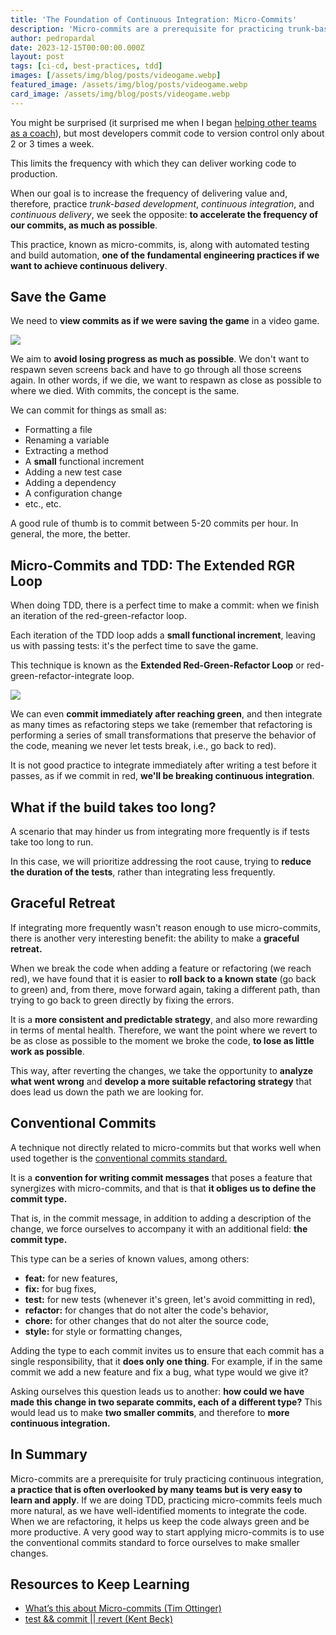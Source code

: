 ```yaml
---
title: 'The Foundation of Continuous Integration: Micro-Commits'
description: 'Micro-commits are a prerequisite for practicing trunk-based development, continuous integration, and continuous delivery, thus increasing the frequency of delivering value.'
author: pedropardal
date: 2023-12-15T00:00:00.000Z
layout: post
tags: [ci-cd, best-practices, tdd]
images: [/assets/img/blog/posts/videogame.webp]
featured_image: /assets/img/blog/posts/videogame.webp
card_image: /assets/img/blog/posts/videogame.webp
---
```


You might be surprised (it surprised me when I began [helping other teams as a coach](https://www.exeal.com/servicios/technical-coaching/)), but most developers commit code to version control only about 2 or 3 times a week.

This limits the frequency with which they can deliver working code to production.

When our goal is to increase the frequency of delivering value and, therefore, practice *trunk-based development*, *continuous integration*, and *continuous delivery*, we seek the opposite: **to accelerate the frequency of our commits, as much as possible**.

This practice, known as micro-commits, is, along with automated testing and build automation, **one of the fundamental engineering practices if we want to achieve continuous delivery**.

## Save the Game

We need to **view commits as if we were saving the game** in a video game.

![](/assets/img/blog/posts/savegame.jpg)

We aim to **avoid losing progress as much as possible**. We don't want to respawn seven screens back and have to go through all those screens again. In other words, if we die, we want to respawn as close as possible to where we died. With commits, the concept is the same.

We can commit for things as small as:

- Formatting a file
- Renaming a variable
- Extracting a method
- A **small** functional increment
- Adding a new test case
- Adding a dependency
- A configuration change
- etc., etc.

A good rule of thumb is to commit between 5-20 commits per hour. In general, the more, the better.

## Micro-Commits and TDD: The Extended RGR Loop

When doing TDD, there is a perfect time to make a commit: when we finish an iteration of the red-green-refactor loop.

Each iteration of the TDD loop adds a **small functional increment**, leaving us with passing tests: it's the perfect time to save the game.

This technique is known as the **Extended Red-Green-Refactor Loop** or red-green-refactor-integrate loop.

![](/assets/img/blog/posts/rgri-loop.png)

We can even **commit immediately after reaching green**, and then integrate as many times as refactoring steps we take (remember that refactoring is performing a series of small transformations that preserve the behavior of the code, meaning we never let tests break, i.e., go back to red).

It is not good practice to integrate immediately after writing a test before it passes, as if we commit in red, **we'll be breaking continuous integration**.

## What if the build takes too long?

A scenario that may hinder us from integrating more frequently is if tests take too long to run.

In this case, we will prioritize addressing the root cause, trying to **reduce the duration of the tests**, rather than integrating less frequently.

## Graceful Retreat

If integrating more frequently wasn't reason enough to use micro-commits, there is another very interesting benefit: the ability to make a **graceful retreat.**

When we break the code when adding a feature or refactoring (we reach red), we have found that it is easier to **roll back to a known state** (go back to green) and, from there, move forward again, taking a different path, than trying to go back to green directly by fixing the errors.

It is a **more consistent and predictable strategy**, and also more rewarding in terms of mental health. Therefore, we want the point where we revert to be as close as possible to the moment we broke the code, **to lose as little work as possible**.

This way, after reverting the changes, we take the opportunity to **analyze what went wrong** and **develop a more suitable refactoring strategy** that does lead us down the path we are looking for.

## Conventional Commits

A technique not directly related to micro-commits but that works well when used together is the [conventional commits standard.](https://www.conventionalcommits.org/en/v1.0.0/)

It is a **convention for writing commit messages** that poses a feature that synergizes with micro-commits, and that is that **it obliges us to define the commit type.**

That is, in the commit message, in addition to adding a description of the change, we force ourselves to accompany it with an additional field: **the commit type.**

This type can be a series of known values, among others:

- **feat:** for new features,
- **fix:** for bug fixes,
- **test:** for new tests (whenever it's green, let's avoid committing in red),
- **refactor:** for changes that do not alter the code's behavior,
- **chore:** for other changes that do not alter the source code,
- **style:** for style or formatting changes,

Adding the type to each commit invites us to ensure that each commit has a single responsibility, that it **does only one thing**. For example, if in the same commit we add a new feature and fix a bug, what type would we give it?

Asking ourselves this question leads us to another: **how could we have made this change in two separate commits, each of a different type?** This would lead us to make **two smaller commits**, and therefore to **more continuous integration.**

## In Summary

Micro-commits are a prerequisite for truly practicing continuous integration, **a practice that is often overlooked by many teams but is very easy to learn and apply**. If we are doing TDD, practicing micro-commits feels much more natural, as we have well-identified moments to integrate the code. When we are refactoring, it helps us keep the code always green and be more productive. A very good way to start applying micro-commits is to use the conventional commits standard to force ourselves to make smaller changes.

## Resources to Keep Learning

- [What’s this about Micro-commits (Tim Ottinger)](https://www.industriallogic.com/blog/whats-this-about-micro-commits/)
- [test && commit || revert (Kent Beck)](https://medium.com/@kentbeck_7670/test-commit-revert-870bbd756864)
